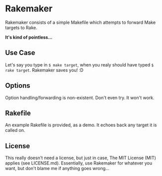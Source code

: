 # Rakemaker

Rakemaker consists of a simple Makefile which attempts to forward Make targets to Rake.

**It's kind of pointless...**

## Use Case

Let's say you type in `$ make target`, when you realy should have typed `$ rake target`.  Rakemaker saves you! :D

## Options

Option handling/forwarding is non-existent. Don't even try. It won't work.

## Rakefile

An example Rakefile is provided, as a demo.  It echoes back any target it is called on.

## License

This really doesn't need a license, but just in case, The MIT License (MIT) applies (see LICENSE.md).
Essentially, use Rakemaker for whatever you want, but don't blame me if anything goes wrong...
